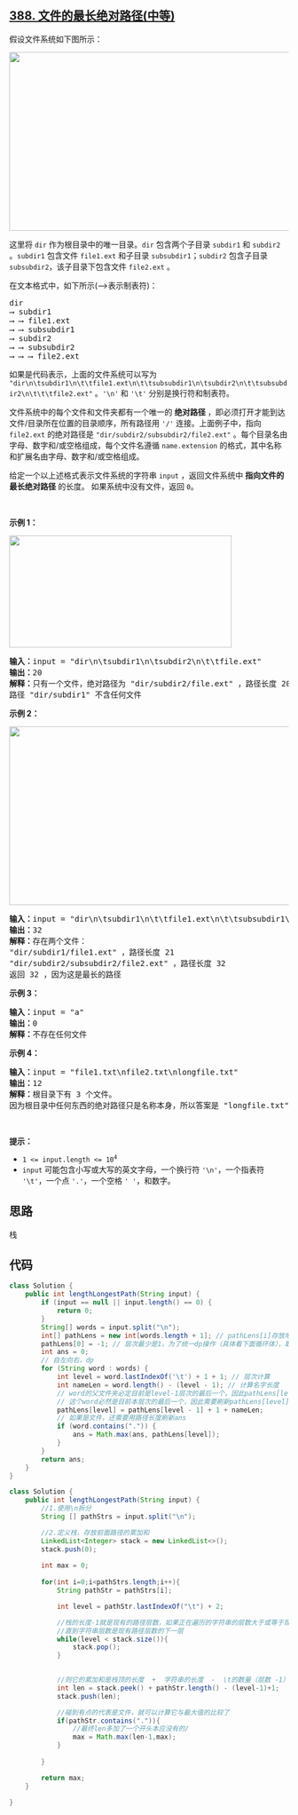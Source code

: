 ## [388. 文件的最长绝对路径(中等)](https://leetcode-cn.com/problems/longest-absolute-file-path/)
<div class="notranslate"><p>假设文件系统如下图所示：</p>

<p><img style="width: 681px; height: 322px;" src="https://assets.leetcode.com/uploads/2020/08/28/mdir.jpg" alt=""></p>

<p>这里将 <code>dir</code> 作为根目录中的唯一目录。<code>dir</code> 包含两个子目录 <code>subdir1</code> 和 <code>subdir2</code> 。<code>subdir1</code> 包含文件 <code>file1.ext</code> 和子目录 <code>subsubdir1</code>；<code>subdir2</code> 包含子目录 <code>subsubdir2</code>，该子目录下包含文件 <code>file2.ext</code> 。</p>

<p>在文本格式中，如下所示(⟶表示制表符)：</p>

<pre>dir
⟶ subdir1
⟶ ⟶ file1.ext
⟶ ⟶ subsubdir1
⟶ subdir2
⟶ ⟶ subsubdir2
⟶ ⟶ ⟶ file2.ext
</pre>

<p>如果是代码表示，上面的文件系统可以写为 <code>"dir\n\tsubdir1\n\t\tfile1.ext\n\t\tsubsubdir1\n\tsubdir2\n\t\tsubsubdir2\n\t\t\tfile2.ext"</code> 。<code>'\n'</code> 和 <code>'\t'</code> 分别是换行符和制表符。</p>

<p>文件系统中的每个文件和文件夹都有一个唯一的 <strong>绝对路径</strong> ，即必须打开才能到达文件/目录所在位置的目录顺序，所有路径用 <code>'/'</code> 连接。上面例子中，指向 <code>file2.ext</code> 的绝对路径是 <code>"dir/subdir2/subsubdir2/file2.ext"</code> 。每个目录名由字母、数字和/或空格组成，每个文件名遵循 <code>name.extension</code> 的格式，其中名称和扩展名由字母、数字和/或空格组成。</p>

<p>给定一个以上述格式表示文件系统的字符串 <code>input</code> ，返回文件系统中 <strong>指向文件的最长绝对路径</strong> 的长度。 如果系统中没有文件，返回&nbsp;<code>0</code>。</p>

<p>&nbsp;</p>

<p><strong>示例 1：</strong></p>
<img style="width: 401px; height: 202px;" src="https://assets.leetcode.com/uploads/2020/08/28/dir1.jpg" alt="">
<pre><strong>输入：</strong>input = "dir\n\tsubdir1\n\tsubdir2\n\t\tfile.ext"
<strong>输出：</strong>20
<strong>解释：</strong>只有一个文件，绝对路径为 "dir/subdir2/file.ext" ，路径长度 20
路径 "dir/subdir1" 不含任何文件
</pre>

<p><strong>示例 2：</strong></p>
<img style="width: 641px; height: 322px;" src="https://assets.leetcode.com/uploads/2020/08/28/dir2.jpg" alt="">
<pre><strong>输入：</strong>input = "dir\n\tsubdir1\n\t\tfile1.ext\n\t\tsubsubdir1\n\tsubdir2\n\t\tsubsubdir2\n\t\t\tfile2.ext"
<strong>输出：</strong>32
<strong>解释：</strong>存在两个文件：
"dir/subdir1/file1.ext" ，路径长度 21
"dir/subdir2/subsubdir2/file2.ext" ，路径长度 32
返回 32 ，因为这是最长的路径</pre>

<p><strong>示例 3：</strong></p>

<pre><strong>输入：</strong>input = "a"
<strong>输出：</strong>0
<strong>解释：</strong>不存在任何文件</pre>

<p><strong>示例 4：</strong></p>

<pre><strong>输入：</strong>input = "file1.txt\nfile2.txt\nlongfile.txt"
<strong>输出：</strong>12
<strong>解释：</strong>根目录下有 3 个文件。
因为根目录中任何东西的绝对路径只是名称本身，所以答案是 "longfile.txt" ，路径长度为 12
</pre>

<p>&nbsp;</p>

<p><strong>提示：</strong></p>

<ul>
	<li><code>1 &lt;= input.length &lt;= 10<sup>4</sup></code></li>
	<li><code>input</code> 可能包含小写或大写的英文字母，一个换行符 <code>'\n'</code>，一个指表符 <code>'\t'</code>，一个点 <code>'.'</code>，一个空格 <code>' '</code>，和数字。</li>
</ul>
</div>

## 思路
栈

## 代码
```java
class Solution {
    public int lengthLongestPath(String input) {
        if (input == null || input.length() == 0) {
            return 0;
        }
        String[] words = input.split("\n");
        int[] pathLens = new int[words.length + 1]; // pathLens[i]存放地i层次的最后面的元素的路径长度
        pathLens[0] = -1; // 层次最少是1，为了统一dp操作（具体看下面循环体），取pathLens[0]=-1
        int ans = 0;
        // 自左向右，dp
        for (String word : words) {
            int level = word.lastIndexOf('\t') + 1 + 1; // 层次计算
            int nameLen = word.length() - (level - 1); // 计算名字长度
            // word的父文件夹必定目前是level-1层次的最后一个，因此pathLens[level-1]就是父文件夹路径长度
            // 这个word必然是目前本层次的最后一个，因此需要刷新pathLens[level],+1是因为要加一个'\'
            pathLens[level] = pathLens[level - 1] + 1 + nameLen;
            // 如果是文件，还需要用路径长度刷新ans
            if (word.contains(".")) {
                ans = Math.max(ans, pathLens[level]);
            }
        }
        return ans;
    }
}
```
```java
class Solution {
    public int lengthLongestPath(String input) {
        //1.使用\n拆分
        String [] pathStrs = input.split("\n");

        //2.定义栈，存放前面路径的累加和
        LinkedList<Integer> stack = new LinkedList<>();
        stack.push(0);
        
        int max = 0;
        
        for(int i=0;i<pathStrs.length;i++){
            String pathStr = pathStrs[i];

            int level = pathStr.lastIndexOf("\t") + 2;

            //栈的长度-1就是现有的路径层数，如果正在遍历的字符串的层数大于或等于现有路径层数，就要出栈，
            //直到字符串层数是现有路径层数的下一层
            while(level < stack.size()){
                stack.pop();
            }
            

            //则它的累加和是栈顶的长度  +  字符串的长度  -  \t的数量（层数 -1）  +  /的数量1
            int len = stack.peek() + pathStr.length() - (level-1)+1;
            stack.push(len);

            //碰到有点的代表是文件，就可以计算它与最大值的比较了
            if(pathStr.contains(".")){
                //最终len多加了一个开头本应没有的/
                max = Math.max(len-1,max);
            }
            
        }

        return max;
    }
    
}
```